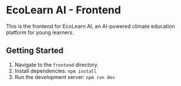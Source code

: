 # EcoLearn AI - Frontend

This is the frontend for EcoLearn AI, an AI-powered climate education platform for young learners.

## Getting Started

1.  Navigate to the `frontend` directory.
2.  Install dependencies: `npm install`
3.  Run the development server: `npm run dev`
